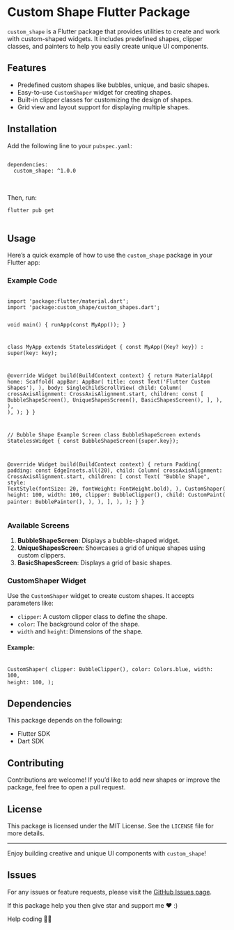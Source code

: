   <h1>Custom Shape Flutter Package</h1>
    <p>
        <code>custom_shape</code> is a Flutter package that provides utilities to create and work with custom-shaped widgets. It includes predefined shapes, clipper classes, and painters to help you easily create unique UI components.
    </p>
    <h2>Features</h2>
    <ul>
        <li>Predefined custom shapes like bubbles, unique, and basic shapes.</li>
        <li>Easy-to-use <code>CustomShaper</code> widget for creating shapes.</li>
        <li>Built-in clipper classes for customizing the design of shapes.</li>
        <li>Grid view and layout support for displaying multiple shapes.</li>
    </ul>
    <h2>Installation</h2>
    <p>Add the following line to your <code>pubspec.yaml</code>:</p>
    <pre>
<code>
dependencies:
  custom_shape: ^1.0.0
</code>
    </pre>
    <p>Then, run:</p>
    <pre>
<code>flutter pub get</code>
    </pre>
    <h2>Usage</h2>
    <p>Here’s a quick example of how to use the <code>custom_shape</code> package in your Flutter app:</p>
    <h3>Example Code</h3>
    <pre>
<code>
import 'package:flutter/material.dart';
import 'package:custom_shape/custom_shapes.dart';

void main() {
  runApp(const MyApp());
}

class MyApp extends StatelessWidget {
  const MyApp({Key? key}) : super(key: key);

  @override
  Widget build(BuildContext context) {
    return MaterialApp(
      home: Scaffold(
        appBar: AppBar(
          title: const Text('Flutter Custom Shapes'),
        ),
        body: SingleChildScrollView(
          child: Column(
            crossAxisAlignment: CrossAxisAlignment.start,
            children: const [
              BubbleShapeScreen(),
              UniqueShapesScreen(),
              BasicShapesScreen(),
            ],
          ),
        ),
      ),
    );
  }
}

// Bubble Shape Example Screen
class BubbleShapeScreen extends StatelessWidget {
  const BubbleShapeScreen({super.key});

  @override
  Widget build(BuildContext context) {
    return Padding(
      padding: const EdgeInsets.all(20),
      child: Column(
        crossAxisAlignment: CrossAxisAlignment.start,
        children: [
          const Text(
            "Bubble Shape",
            style: TextStyle(fontSize: 20, fontWeight: FontWeight.bold),
          ),
          CustomShaper(
            height: 100,
            width: 100,
            clipper: BubbleClipper(),
            child: CustomPaint(
              painter: BubblePainter(),
            ),
          ),
        ],
      ),
    );
  }
}
</code>
    </pre>
    <h3>Available Screens</h3>
    <ol>
        <li><strong>BubbleShapeScreen</strong>: Displays a bubble-shaped widget.</li>
        <li><strong>UniqueShapesScreen</strong>: Showcases a grid of unique shapes using custom clippers.</li>
        <li><strong>BasicShapesScreen</strong>: Displays a grid of basic shapes.</li>
    </ol>
    <h3>CustomShaper Widget</h3>
    <p>Use the <code>CustomShaper</code> widget to create custom shapes. It accepts parameters like:</p>
    <ul>
        <li><code>clipper</code>: A custom clipper class to define the shape.</li>
        <li><code>color</code>: The background color of the shape.</li>
        <li><code>width</code> and <code>height</code>: Dimensions of the shape.</li>
    </ul>
    <h4>Example:</h4>
    <pre>
<code>
CustomShaper(
  clipper: BubbleClipper(),
  color: Colors.blue,
  width: 100,
  height: 100,
);
</code>
    </pre>
    <h2>Dependencies</h2>
    <p>This package depends on the following:</p>
    <ul>
        <li>Flutter SDK</li>
        <li>Dart SDK</li>
    </ul>
    <h2>Contributing</h2>
    <p>Contributions are welcome! If you’d like to add new shapes or improve the package, feel free to open a pull request.</p>
    <h2>License</h2>
    <p>This package is licensed under the MIT License. See the <code>LICENSE</code> file for more details.</p>
    <hr>
    <p>Enjoy building creative and unique UI components with <code>custom_shape</code>!</p>
    <h2>Issues</h2>
<p>For any issues or feature requests, please visit the <a href="https://github.com/iamtvirani/custom_shape/issues">GitHub Issues page</a>.</p>
<p>If this package help you then give star and support me ♥️ :)</p>
<p> Help coding 🫰🏻</p>
